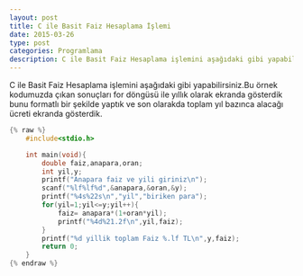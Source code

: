```yaml
---
layout: post
title: C ile Basit Faiz Hesaplama İşlemi
date: 2015-03-26
type: post
categories: Programlama
description: C ile Basit Faiz Hesaplama işlemini aşağıdaki gibi yapabilirsiniz.Bu örnek kodumuzda
---
```


C ile Basit Faiz Hesaplama işlemini aşağıdaki gibi yapabilirsiniz.Bu örnek kodumuzda çıkan sonuçları for döngüsü ile yıllık olarak ekranda gösterdik bunu formatlı bir şekilde yaptık ve son olarakda toplam yıl bazınca alacağı ücreti ekranda gösterdik.

```c
{% raw %}
    #include<stdio.h>

    int main(void){
    	double faiz,anapara,oran;
    	int yil,y;
    	printf("Anapara faiz ve yili giriniz\n");
    	scanf("%lf%lf%d",&anapara,&oran,&y);
    	printf("%4s%22s\n","yil","biriken para");
    	for(yil=1;yil<=y;yil++){
    		faiz= anapara*(1+oran*yil);
    		printf("%4d%21.2f\n",yil,faiz);
    	}
    	printf("%d yillik toplam Faiz %.lf TL\n",y,faiz);
    	return 0;
    }
{% endraw %}
```
